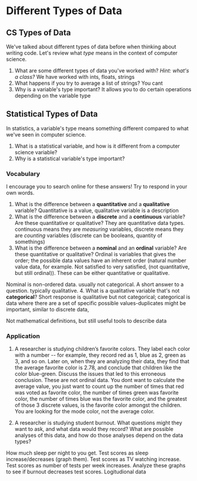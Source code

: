 # Different Types of Data

## CS Types of Data
We've talked about different types of data before when thinking about writing code. Let's review what *type* means in the context of computer science.
1. What are some different types of data you've worked with? _Hint: what's a class?_
We have worked with ints, floats, strings
2. What happens if you try to average a list of strings?
You cant
3. Why is a variable's type important?
It allows you to do certain operations depending on the variable type


## Statistical Types of Data
In statistics, a variable's type means something different compared to what we've seen in computer science.
1. What is a statistical variable, and how is it different from a computer science variable?
2. Why is a statistical variable's type important?

### Vocabulary
I encourage you to search online for these answers! Try to respond in your own words.
1. What is the difference between a **quantitative** and a **qualitative** variable?
Quantitative is a value, qualitative variable is a description 
2. What is the difference between a **discrete** and a **continuous** variable? Are these quantitative or qualitative?
They are quantitative data types. continuous means they are *measuring* variables, discrete means they are *counting* variables (discrete can be booleans, quantity of somethings)
3. What is the difference between a **nominal** and an **ordinal** variable? Are these quantitative or qualitative?
Ordinal is variables that gives the order; the possible data values have an inherent order (natural number value data, for example. Not satisfied to very satisfied, (not quantitative, but still ordinal)). These can be either quantitative or qualitative. 

Nominal is non-ordered data. usually not categorical. A short answer to a question. typically qualitative. 
4. What is a qualitative variable that's not **categorical**?
Short response is qualitative but not categorical; 
categorical is data where there are a set of specific possible values-duplicates might be important, similar to discrete data, 


Not mathematical definitions, but still useful tools to describe data


### Application
1. A researcher is studying children’s favorite colors. They label each color with a number -- for example, they record red as 1, blue as 2, green as 3, and so on. Later on, when they are analyzing their data, they find that the average favorite color is 2.78, and conclude that children like the color blue-green. Discuss the issues that led to this erroneous conclusion.
These are not ordinal data. 
You dont want to calculate the average value, you just want to count up the number of times that red was voted as favorite color, the number of times green was favorite color, the number of times blue was the favorite color, and the greatest of those 3 discrete values, is the favorite color amongst the children. You are looking for the mode color, not the average color. 

2. A researcher is studying student burnout. What questions might they want to ask, and what data would they record? What are possible analyses of this data, and how do those analyses depend on the data types?

How much sleep per night to you get. Test scores as sleep increase/decreases (graph them). Test scores as TV watching increase. Test scores as number of tests per week increases. Analyze these graphs to see if burnout decreases test scores. Logitudional data
